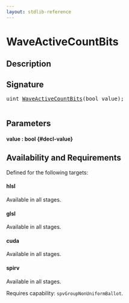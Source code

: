 ```yaml
---
layout: stdlib-reference
---
```


# WaveActiveCountBits

## Description





## Signature 

<pre>
<span class="code_keyword">uint</span> <a href="/stdlib-reference/global-decls/WaveActiveCountBits">WaveActiveCountBits</a>(<span class="code_keyword">bool</span> <span class='code_param'>value</span>);

</pre>

## Parameters

#### value  : bool {#decl-value}

## Availability and Requirements

Defined for the following targets:

#### hlsl
Available in all stages.

#### glsl
Available in all stages.

#### cuda
Available in all stages.

#### spirv
Available in all stages.

Requires capability: `spvGroupNonUniformBallot`.


